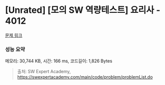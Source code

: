 # [Unrated] [모의 SW 역량테스트] 요리사 - 4012 

[문제 링크](https://swexpertacademy.com/main/code/problem/problemDetail.do?contestProbId=AWIeUtVakTMDFAVH) 

### 성능 요약

메모리: 30,744 KB, 시간: 166 ms, 코드길이: 1,826 Bytes



> 출처: SW Expert Academy, https://swexpertacademy.com/main/code/problem/problemList.do